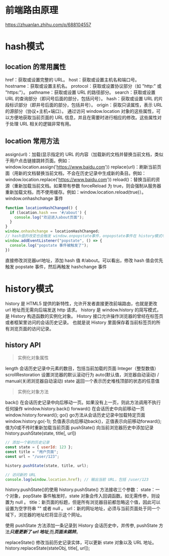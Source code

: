 # 前端路由原理
https://zhuanlan.zhihu.com/p/688104557

# hash模式

## location 的常用属性
href：获取或设置完整的 URL。
host：获取或设置主机名和端口号。
hostname：获取或设置主机名。
protocol：获取或设置协议部分（如 "http:" 或 "https:"）。
pathname：获取或设置 URL 的路径部分。
search：获取或设置 URL 的查询部分（即问号后面的部分，包括问号）。
hash：获取或设置 URL 的片段标识部分（即井号后面的部分，包括井号）。
origin：获取只读属性，表示 URL 的源部分（协议+主机+端口）。
通过访问 window.location 对象的这些属性，可以方便地获取当前页面的 URL 信息，并且在需要时进行相应的修改。这些属性对于处理 URL 相关的逻辑非常有用。

## location 常用方法
assign(url)：加载(显示指定的 URL 的内容（加载新的文档并替换当前文档，类似于用户点击链接跳转页面。例如：window.location.assign('https://www.baidu.com'))
replace(url)：刷新当前页面（用新的文档替换当前文档，不会在历史记录中生成新的条目。例如：window.location.replace('https://www.baidu.com'))
reload()：替换当前的资源（重新加载当前文档。如果带有参数 forceReload 为 true，则会强制从服务器重新加载文档，而不使用缓存。例如：window.location.reload(true)）。
window.onhashchange 事件
```js
function locationHashChanged() {
  if (location.hash === '#/about') {
    console.log("欢迎进入about页面");
  }
}
window.onhashchange = locationHashChanged;
// hash值的改变也会触发 window.onpopstate事件，onpopstate事件在 history模式中再做介绍
window.addEventListener("popstate", () => {
  console.log("popstate 事件被触发了");
})
```
直接修改浏览器url地址，添加 hash 值 #/about。可以看出，修改 hash 值会优先触发 popstate 事件，然后再触发 hashchange 事件


# history模式
history 是 HTML5 提供的新特性，允许开发者直接更改前端路由，也就是更改 url 地址而无需向后端发送 http 请求。
history 是 window.history 的简写模式，是 History 构造函数的实例化对象。
History 接口允许操作浏览器的曾经在标签页或者框架里访问的会话历史记录。
也就是说 History 里面保存着当前标签页的所有浏览页面的访问记录。

## history API

> 实例化对象属性

length 会话历史记录中元素的数目，包括当前加载的页面 Integer（整型数值）
scrollRestoration 设置浏览器的默认滚动行为 auto(默认值，浏览器自动滚动) / manual(关闭浏览器自动滚动)
state 返回一个表示历史堆栈顶部的状态的任意值 

> 实例化对象方法

back() 在会话历史记录中向后移动一页。如果没有上一页，则此方法调用不执行任何操作 window.history.back()
forward() 在会话历史中向前移动一页 window.history.forward();
go() go方法从会话历史记录中加载特定页面 window.history.go(-1); 负值表示向后移动back()，正值表示向前移动forward(); 值为0或不传时重新加载当前页面
pushState() 向当前浏览器历史中添加记录 history.pushState(state, title[, url])
```js
// 添加一个新的历史记录
const state = { userId: 123 };
const title = "用户页面";
const url = "/user/123";

history.pushState(state, title, url);

// 访问新的 URL
console.log(window.location.href); // 输出当前 URL，包括 /user/123

```
history.pushState()的使用
history.pushState() 方法接收三个参数：
state：一个对象，popState 事件触发时，state 对象会传入回调函数。如无需传参，则设置为 null 。
title：新页面的标题，但是所有浏览器目前都忽略这个值，因此可以设置为空字符串 "" 或者 null 。
url：新的网址地址，必须与当前页面处于同一个域下，浏览器的地址栏将显示这个网址。

使用 pushState 方法添加一条记录到 History 会话历史中，并传参, pushState 方法***只是更新了 url 地址***,而***页面未跳转***。

replaceState() 修改当前历史记录实体，可以更新 state 对象以及 URL 地址。 history.replaceState(stateObj, title[, url]);

